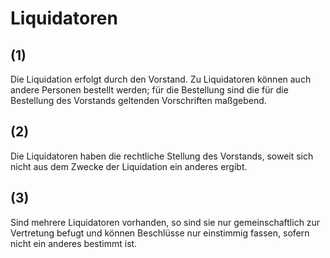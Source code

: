 # Liquidatoren



## (1)

 Die Liquidation erfolgt durch den Vorstand. Zu Liquidatoren können auch andere Personen bestellt werden; für die Bestellung sind die für die Bestellung des Vorstands geltenden Vorschriften maßgebend.

## (2)

 Die Liquidatoren haben die rechtliche Stellung des Vorstands, soweit sich nicht aus dem Zwecke der Liquidation ein anderes ergibt.

## (3)

 Sind mehrere Liquidatoren vorhanden, so sind sie nur gemeinschaftlich zur Vertretung befugt und können Beschlüsse nur einstimmig fassen, sofern nicht ein anderes bestimmt ist. 

